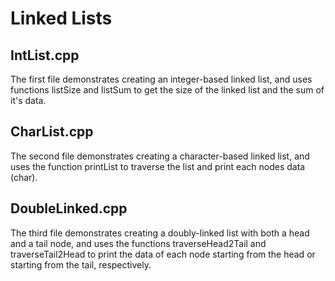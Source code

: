 # Linked Lists

## IntList.cpp

The first file demonstrates creating an integer-based linked list, and uses functions listSize and listSum to get the size of the linked list and the sum of it's data.

## CharList.cpp

The second file demonstrates creating a character-based linked list, and uses the function printList to traverse the list and print each nodes data (char).

## DoubleLinked.cpp

The third file demonstrates creating a doubly-linked list with both a head and a tail node, and uses the functions traverseHead2Tail and traverseTail2Head to print the data of each node starting from the head or starting from the tail, respectively. 
